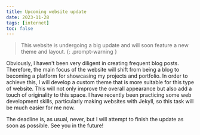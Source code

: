 ```yaml
---
title: Upcoming website update
date: 2023-11-28
tags: [internet]
toc: false
---
```


> This website is undergoing a big update and will soon feature a new theme and layout.
{: .prompt-warning }

Obviously, I haven't been very diligent in creating frequent blog posts. Therefore, the main focus of the website will shift from being a blog to becoming a platform for showcasing my projects and portfolio. In order to achieve this, I will develop a custom theme that is more suitable for this type of website. This will not only improve the overall appearance but also add a touch of originality to this space. I have recently been practicing some web development skills, particularly making websites with Jekyll, so this task will be much easier for me now.

The deadline is, as usual, never, but I will attempt to finish the update as soon as possible. See you in the future!
